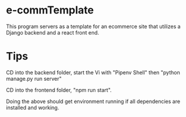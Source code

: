 # e-commTemplate

This program servers as a template for an ecommerce site that utilizes a Django backend and a react front end.


# Tips

CD into the backend folder, start the Vi with "Pipenv Shell" then "python manage.py run server"

CD into the frontend folder, "npm run start". 

Doing the above should get environment running if all dependencies are installed and working. 